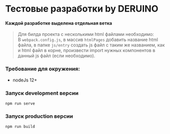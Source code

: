 # Тестовые разработки by DERUINO

#### Каждой разработке выделена отдельная ветка

> Для билда проекта с несколькими html файлами необходимо:  
В `webpack.config.js`, в массив `htmlPages` добавить название html файла, в папке `js/entry` создать js файл с таким же названием, как и html файл в корне, произвести import нужных компонентов в данный js файл (если необходимо). 

### Требование для окружения:
- nodeJs 12+
### Запуск development версии
```
npm run serve
```

### Запуск production версии
```
npm run build
```

